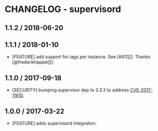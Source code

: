 # CHANGELOG - supervisord

## 1.1.2 / 2018-06-20


## 1.1.1 / 2018-01-10

* [FEATURE] add support for tags per instance. See [#411][]. Thanks [@frederikhappel][].

## 1.1.0 / 2017-09-18

* [SECURITY] bumping supervisor dep to 3.3.3 to address [CVE-2017-11610](https://nvd.nist.gov/vuln/detail/CVE-2017-11610).

## 1.0.0 / 2017-03-22

* [FEATURE] adds supervisord integration.
